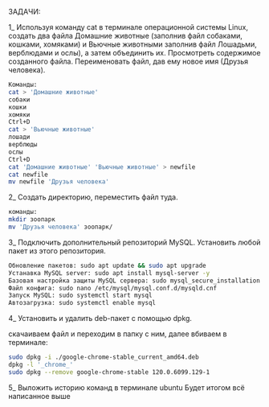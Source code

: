 ЗАДАЧИ:

1_ Используя команду cat в терминале операционной системы Linux, создать
два файла Домашние животные (заполнив файл собаками, кошками,
хомяками) и Вьючные животными заполнив файл Лошадьми, верблюдами и
ослы), а затем объединить их. Просмотреть содержимое созданного файла.
Переименовать файл, дав ему новое имя (Друзья человека).

```bash
Команды:
cat > 'Домашние животные'
собаки
кошки
хомяки
Ctrl+D
cat > 'Вьючные животные'
лошади
верблюды
ослы
Ctrl+D
cat 'Домашние животные' 'Вьючные животные' > newfile
cat newfile
mv newfile 'Друзья человека'
```

2_ Создать директорию, переместить файл туда.

```bash
команды:
mkdir зоопарк
mv 'Друзья человека' зоопарк/
```

3_ Подключить дополнительный репозиторий MySQL. Установить любой пакет из этого репозитория.

```bash
Обновление пакетов: sudo apt update && sudo apt upgrade
Устанавка MySQL server: sudo apt install mysql-server -y
Базовая настройка защиты MySQL сервера: sudo mysql_secure_installation
Файл конфига: sudo nano /etc/mysql/mysql.conf.d/mysqld.cnf
Запуск MySQL: sudo systemctl start mysql
Автозагрузка: sudo systemctl enable mysql
```

4_ Установить и удалить deb-пакет с помощью dpkg.

скачаиваем файл и переходим в папку с ним, далее вбиваем в терминале:
```bash
sudo dpkg -i ./google-chrome-stable_current_amd64.deb
dpkg -l '_chrome_'
sudo dpkg --remove google-chrome-stable 120.0.6099.129-1
```

5_ Выложить историю команд в терминале ubuntu
Будет итогом всё написанное выше 
